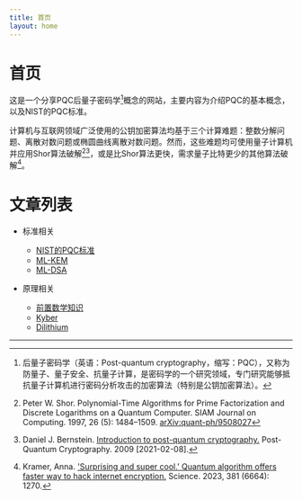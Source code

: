```yaml
---
title: 首页
layout: home
---
```

# 首页

这是一个分享PQC后量子密码学[^1]概念的网站，主要内容为介绍PQC的基本概念，以及NIST的PQC标准。

计算机与互联网领域广泛使用的公钥加密算法均基于三个计算难题：整数分解问题、离散对数问题或椭圆曲线离散对数问题。然而，这些难题均可使用量子计算机并应用Shor算法破解[^2][^3]，或是比Shor算法更快，需求量子比特更少的其他算法破解[^4]。

# 文章列表
- 标准相关
    - [NIST的PQC标准]
    - [ML-KEM]
    - [ML-DSA]

- 原理相关
    - [前置数学知识]
    - [Kyber]
    - [Dilithium]



[NIST的PQC标准]:./NIST的PQC标准
[ML-KEM]:./ML-KEM
[ML-DSA]:./ML-DSA
[前置数学知识]:./前置数学知识
[Kyber]:./Kyber
[Dilithium]:./Dilithium

---

[^1]: 后量子密码学（英语：Post-quantum cryptography，缩写：PQC），又称为防量子、量子安全、抗量子计算，是密码学的一个研究领域，专门研究能够抵抗量子计算机进行密码分析攻击的加密算法（特别是公钥加密算法）。
[^2]: Peter W. Shor. Polynomial-Time Algorithms for Prime Factorization and Discrete Logarithms on a Quantum Computer. SIAM Journal on Computing. 1997, 26 (5): 1484–1509. [arXiv:quant-ph/9508027](https://arxiv.org/abs/quant-ph/9508027)
[^3]: Daniel J. Bernstein. [Introduction to post-quantum cryptography.](http://www.pqcrypto.org/www.springer.com/cda/content/document/cda_downloaddocument/9783540887010-c1.pdf) Post-Quantum Cryptography. 2009 [2021-02-08].
[^4]: Kramer, Anna. ['Surprising and super cool.' Quantum algorithm offers faster way to hack internet encryption.](https://www.science.org/content/article/surprising-and-supercool-quantum-algorithm-offers-faster-way-hack-internet-encryption) Science. 2023, 381 (6664): 1270.